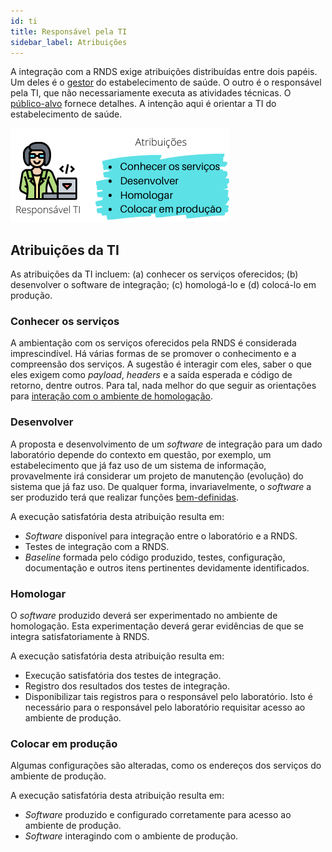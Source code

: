 ```yaml
---
id: ti
title: Responsável pela TI
sidebar_label: Atribuições
---
```


A integração com a RNDS exige atribuições distribuídas entre dois
papéis. Um deles é o [gestor](./gestor) do estabelecimento de saúde.
O outro é o responsável pela TI, que não necessariamente executa
as atividades técnicas. O [público-alvo](./publico-alvo) fornece detalhes.
A intenção aqui é orientar a TI do estabelecimento de saúde.

![img](../../static/img/ti.png)

## Atribuições da TI
As atribuições da TI incluem:
(a) conhecer os serviços oferecidos; (b) desenvolver o software de integração; (c) homologá-lo e (d) colocá-lo em produção.


### Conhecer os serviços
A ambientação com os serviços oferecidos pela RNDS é considerada imprescindível. Há várias formas de se promover o conhecimento e 
a compreensão dos serviços. A sugestão é interagir com eles,
saber o que eles exigem como _payload_, _headers_ e a saída 
esperada e código de retorno, dentre outros. Para tal, nada melhor
do que seguir as orientações para [interação com o ambiente de homologação](./conhecer).

### Desenvolver

A proposta e desenvolvimento de um _software_ de integração para um dado laboratório depende do contexto em questão, por exemplo, um estabelecimento que já faz uso de um sistema de informação, provavelmente irá considerar um projeto de manutenção (evolução) do sistema que já faz uso. De qualquer forma, invariavelmente, o _software_ a ser produzido terá que realizar funções [bem-definidas](./si).

A execução satisfatória desta atribuição resulta em:

- _Software_ disponível para integração entre o laboratório e a RNDS.
- Testes de integração com a RNDS.
- _Baseline_ formada pelo código produzido, testes,
  configuração, documentação e outros itens pertinentes devidamente identificados.

### Homologar

O _software_ produzido deverá ser experimentado no ambiente de homologação. Esta experimentação deverá gerar evidências de que se integra satisfatoriamente à RNDS.

A execução satisfatória desta atribuição resulta em:

- Execução satisfatória dos testes de integração.
- Registro dos resultados dos testes de integração.
- Disponibilizar tais registros para o responsável pelo laboratório. Isto é necessário para o responsável pelo laboratório requisitar acesso ao ambiente de produção.

### Colocar em produção

Algumas configurações são alteradas, como os
endereços dos serviços do ambiente de produção.

A execução satisfatória desta atribuição resulta em:

- _Software_ produzido e configurado corretamente para acesso ao ambiente de produção.
- _Software_ interagindo com o ambiente de produção.
